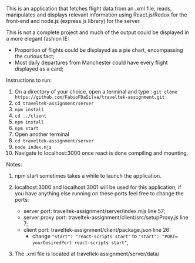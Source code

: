 This is an application that fetches flight data from an .xml file, reads, manipulates and displays relevant information using React.js/Redux for the front-end and node.js (express.js library) for the server.

This is not a complete project and much of the output could be displayed in a more elegant fashion 
IE: 
- Proportion of flights could be displayed as a pie chart, encompassing the curious fact;
- Most daily departures from Manchester could have every flight displayed as a card;

Instructions to run:

1. On a directory of your choice, open a terminal and type : ```git clone https://github.com/FabioFDaSilva/traveltek-assignment.git```
2. ```cd traveltek-assignment/server```
3. ```npm install```
3. ```cd ../client```
4. ```npm install```
5. ```npm start ```
6. Open another terminal
7. ```cd traveltek-assignment/server```
8. ```node index.mjs```
9. Navigate to localhost:3000 once react is done compiling and mounting.

Notes:

1. npm start sometimes takes a while to launch the application.

2. localhost:3000 and localhost:3001 will be used for this application, if you have anything else running on these ports feel free to change the ports:
    - server port: traveltek-assignment/server/index.mjs line 57;
    - server proxy port: traveltek-assignment/client/src/setupProxy.js line 7;
    - client port: traveltek-assignment/client/package.json line 26:
        - change ```"start": "react-scripts start"``` to ```"start": "PORT= yourDesiredPort react-scripts start"```,

3. The .xml file is located at traveltek-assignment/server/data/






